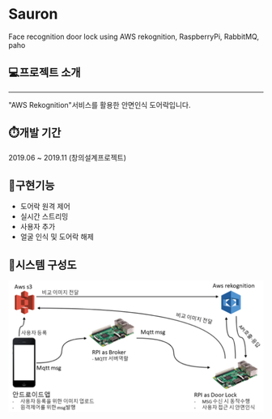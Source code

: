 # Sauron
Face recognition door lock using AWS rekognition, RaspberryPi, RabbitMQ, paho

## 💻프로젝트 소개
---

"AWS Rekognition"서비스를 활용한 안면인식 도어락입니다.


## ⏱️개발 기간
2019.06 ~ 2019.11 (창의설계프로젝트)

## 📄구현기능
- 도어락 원격 제어
- 실시간 스트리밍
- 사용자 추가
- 얼굴 인식 및 도어락 해제

## 🔎시스템 구성도
![시스템_구성도](https://github.com/yunsarasak/Sauron/blob/main/System_Architecture.png)

